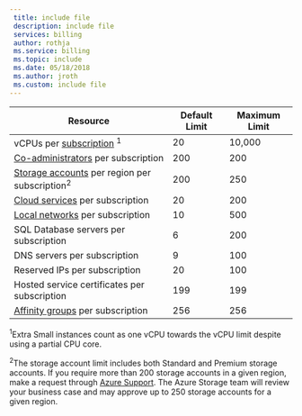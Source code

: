 ```yaml
---
 title: include file
 description: include file
 services: billing
 author: rothja
 ms.service: billing
 ms.topic: include
 ms.date: 05/18/2018
 ms.author: jroth
 ms.custom: include file
---
```


| Resource | Default Limit | Maximum Limit |
| --- | --- | --- |
| vCPUs per [subscription](../articles/billing-buy-sign-up-azure-subscription.md) <sup>1</sup> |20 |10,000 |
| [Co-administrators](../articles/billing-add-change-azure-subscription-administrator.md) per subscription |200 |200 |
| [Storage accounts](../articles/storage/common/storage-create-storage-account.md) per region per subscription<sup>2</sup> |200 |250 |
| [Cloud services](../articles/cloud-services/cloud-services-choose-me.md) per subscription |20 |200 |
| [Local networks](http://msdn.microsoft.com/library/jj157100.aspx) per subscription |10 |500 |
| SQL Database servers per subscription |6 |200 |
| DNS servers per subscription |9 |100 |
| Reserved IPs per subscription |20 |100 |
| Hosted service certificates per subscription |199 |199 |
| [Affinity groups](../articles/virtual-network/virtual-networks-migrate-to-regional-vnet.md) per subscription |256 |256 |


<sup>1</sup>Extra Small instances count as one vCPU towards the vCPU limit despite using a partial CPU core.

<sup>2</sup>The storage account limit includes both Standard and Premium storage accounts. If you require more than 200 storage accounts in a given region, make a request through [Azure Support](https://azure.microsoft.com/support/faq/). The Azure Storage team will review your business case and may approve up to 250 storage accounts for a given region. 

